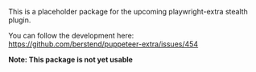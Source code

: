 This is a placeholder package for the upcoming playwright-extra stealth plugin.

You can follow the development here: https://github.com/berstend/puppeteer-extra/issues/454

**Note: This package is not yet usable**
